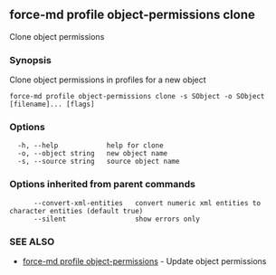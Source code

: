 ## force-md profile object-permissions clone

Clone object permissions

### Synopsis

Clone object permissions in profiles for a new object

```
force-md profile object-permissions clone -s SObject -o SObject [filename]... [flags]
```

### Options

```
  -h, --help            help for clone
  -o, --object string   new object name
  -s, --source string   source object name
```

### Options inherited from parent commands

```
      --convert-xml-entities   convert numeric xml entities to character entities (default true)
      --silent                 show errors only
```

### SEE ALSO

* [force-md profile object-permissions](force-md_profile_object-permissions.md)	 - Update object permissions

